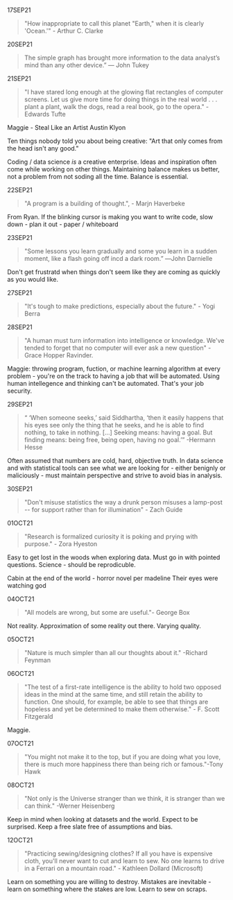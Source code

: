 17SEP21
> "How inappropriate to call this planet "Earth," when it is clearly 'Ocean.'"  - Arthur C. Clarke

20SEP21
>The simple graph has brought more information to the data analyst’s mind than any other device.” — John Tukey

21SEP21
>"I have stared long enough at the glowing flat rectangles of computer screens. Let us give more time for doing things in the real world . . . plant a plant, walk the dogs, read a real book, go to the opera."  - Edwards Tufte

Maggie - Steal Like an Artist Austin Klyon

Ten things nobody told you about being creative:
"Art that only comes from the head isn't any good."

Coding / data science *is* a creative enterprise. Ideas and inspiration often come while working on other things. Maintaining balance makes us better, not a problem from not soding all the time. Balance is essential.

22SEP21
> "A program is a building of thought.", - Marjn Haverbeke 

From Ryan. If the blinking cursor is making you want to write code, slow down - plan it out - paper / whiteboard

23SEP21
> "Some lessons you learn gradually and some you learn in a sudden moment, like a flash going off incd a dark room.” ―John Darnielle

Don't get frustratd when things don't seem like they are coming as quickly as you would like.

27SEP21
>"It's tough to make predictions, especially about the future." - Yogi Berra

28SEP21
> "A human must turn information into intelligence or knowledge. We've tended to forget that no computer will ever ask a new question" - Grace Hopper Ravinder. 

Maggie: throwing program, fuction, or machine learning algorithm at every problem - you're on the track to having a job that will be automated. Using human intellegence and thinking can't be automated. That's your job security.
 
29SEP21
> “ ‘When someone seeks,’ said Siddhartha, ‘then it easily happens that his eyes see only the thing that he seeks, and he is able to find nothing, to take in nothing. [...] Seeking means: having a goal. But finding means: being free, being open, having no goal.’” -Hermann Hesse

Often assumed that numbers are cold, hard, objective truth. In data science and with statistical tools can see what we are looking for - either benignly or maliciously - must maintain perspective and strive to avoid bias in analysis.

30SEP21
>"Don't misuse statistics the way a drunk person misuses a lamp-post -- for support rather than for illumination" - Zach Guide

01OCT21
>"Research is formalized curiosity it is poking and prying with purpose." - Zora Hyeston

Easy to get lost in the woods when exploring data. Must go in with pointed questions. Science - should be reprodicuble.

Cabin at the end of the world - horror novel per madeline
Their eyes were watching god

04OCT21
>"All models are wrong, but some are useful."- George Box

Not reality. Approximation of some reality out there. Varying quality.

05OCT21
>"Nature is much simpler than all our thoughts about it." -Richard Feynman

06OCT21
>"The test of a first-rate intelligence is the ability to hold two opposed ideas in the mind at the same time, and still retain the ability to function. One should, for example, be able to see that things are hopeless and yet be determined to make them otherwise." - F. Scott Fitzgerald

Maggie. 

07OCT21
>"You might not make it to the top, but if you are doing what you love, there is much more happiness there than being rich or famous."-Tony Hawk

08OCT21
>"Not only is the Universe stranger than we think, it is stranger than we can think." -Werner Heisenberg

Keep in mind when looking at datasets and the world. Expect to be surprised. Keep a free slate free of assumptions and bias. 

12OCT21
>"Practicing sewing/designing clothes? If all you have is expensive cloth, you'll never want to cut and learn to sew. No one learns to drive in a Ferrari on a mountain road." - Kathleen Dollard (Microsoft)

Learn on something you are willing to destroy. Mistakes are inevitable - learn on something where the stakes are low. Learn to sew on scraps.

